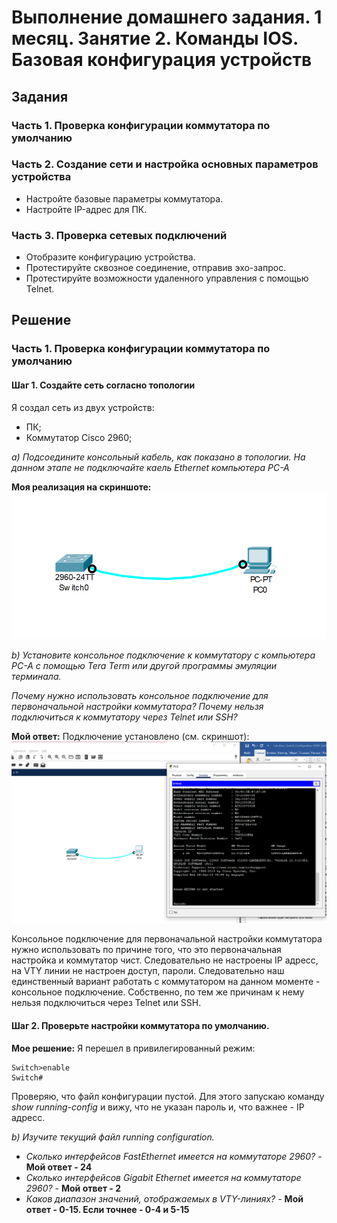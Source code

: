 # Выполнение домашнего задания. 1 месяц. Занятие 2. Команды IOS. Базовая конфигурация устройств

## Задания

### Часть 1. Проверка конфигурации коммутатора по умолчанию

### Часть 2. Создание сети и настройка основных параметров устройства
- Настройте базовые параметры коммутатора.
- Настройте IP-адрес для ПК.

### Часть 3. Проверка сетевых подключений
- Отобразите конфигурацию устройства.
- Протестируйте сквозное соединение, отправив эхо-запрос.
- Протестируйте возможности удаленного управления с помощью Telnet.

## Решение

### Часть 1. Проверка конфигурации коммутатора по умолчанию
#### Шаг 1. Создайте сеть согласно топологии
Я создал сеть из двух устройств:
- ПК;
- Коммутатор Cisco 2960;

*а) Подсоедините консольный кабель, как показано в топологии. На данном этапе не подключайте каель Ethernet компьютера PC-A*

**Моя реализация на скриншоте:**
![](https://github.com/iosif-tihonenkov/Network-Engineer.-Basic/blob/main/lab01/jpg/shema01.jpg)

*b) Установите консольное подключение к коммутатору с компьютера PC-A с помощью Tera Term или другой программы эмуляции терминала.*

*Почему нужно использовать консольное подключение для первоначальной настройки коммутатора? Почему нельзя подключиться к коммутатору через Telnet или SSH?*

**Мой ответ:**
Подключение установлено (см. скриншот):
![](https://github.com/iosif-tihonenkov/Network-Engineer.-Basic/blob/main/lab01/jpg/scrin01.jpg)

Консольное подключение для первоначальной настройки коммутатора нужно использовать по причине того, что это первоначальная настройка и коммутатор чист. Следовательно не настроены IP адресс, на VTY линии не настроен доступ, пароли. Следовательно наш единственный вариант работать с коммутатором на данном моменте - консольное подключение. Собственно, по тем же причинам к нему нельзя подключиться через Telnet или SSH. 

#### Шаг 2. Проверьте настройки коммутатора по умолчанию. 
**Мое решение:**
Я перешел в привилегированный режим: 

    Switch>enable
    Switch#

Проверяю, что файл конфигурации пустой. Для этого запускаю команду *show running-config* и вижу, что не указан пароль и, что важнее - IP адресс.

*b) Изучите текущий файл running configuration.*
- *Сколько интерфейсов FastEthernet имеется на коммутаторе 2960?* - **Мой ответ - 24**
- *Сколько интерфейсов Gigabit Ethernet имеется на коммутаторе 2960?* - **Мой ответ - 2**
- *Каков диапазон значений, отображаемых в VTY-линиях?* - **Мой ответ - 0-15. Если точнее - 0-4 и 5-15**
